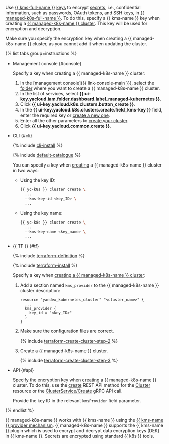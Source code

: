 Use [{{ kms-full-name }}](../../kms/) [keys](../../kms/concepts/key.md) to encrypt [secrets](../../lockbox/concepts/secret.md), i.e., confidential information, such as passwords, OAuth tokens, and SSH keys, in [{{ managed-k8s-full-name }}](../../managed-kubernetes/). To do this, specify a {{ kms-name }} key when creating a [{{ managed-k8s-name }} cluster](../../managed-kubernetes/concepts/index.md#kubernetes-cluster). This key will be used for encryption and decryption.

Make sure you specify the encryption key when creating a {{ managed-k8s-name }} cluster, as you cannot add it when updating the cluster.

{% list tabs group=instructions %}

- Management console {#console}

  Specify a key when creating a {{ managed-k8s-name }} cluster:
  1. In the [management console]({{ link-console-main }}), select the [folder](../../resource-manager/concepts/resources-hierarchy.md#folder) where you want to create a {{ managed-k8s-name }} cluster.
  1. In the list of services, select **{{ ui-key.yacloud.iam.folder.dashboard.label_managed-kubernetes }}**.
  1. Click **{{ ui-key.yacloud.k8s.clusters.button_create }}**.
  1. In the **{{ ui-key.yacloud.k8s.clusters.create.field_kms-key }}** field, enter the required key or [create a new one](../../kms/operations/key.md#create).
  1. Enter all the other parameters to [create your cluster](../../managed-kubernetes/operations/kubernetes-cluster/kubernetes-cluster-create.md).
  1. Click **{{ ui-key.yacloud.common.create }}**.

- CLI {#cli}

  {% include [cli-install](../../_includes/cli-install.md) %}

  {% include [default-catalogue](../../_includes/default-catalogue.md) %}

  You can specify a key when [creating](../../managed-kubernetes/operations/kubernetes-cluster/kubernetes-cluster-create.md) a {{ managed-k8s-name }} cluster in two ways:

  - Using the key ID:

    ```bash
    {{ yc-k8s }} cluster create \
      ...
      --kms-key-id <key_ID> \
      ...
    ```

  - Using the key name:

    ```bash
    {{ yc-k8s }} cluster create \
      ...
      --kms-key-name <key_name> \
      ...
    ```

- {{ TF }} {#tf}

  {% include [terraform-definition](../../_tutorials/_tutorials_includes/terraform-definition.md) %}

  {% include [terraform-install](../../_includes/terraform-install.md) %}

  Specify a key when [creating a {{ managed-k8s-name }} cluster](../../managed-kubernetes/operations/kubernetes-cluster/kubernetes-cluster-create.md):
  1. Add a section named `kms_provider` to the {{ managed-k8s-name }} cluster description:

     ```hcl
     resource "yandex_kubernetes_cluster" "<cluster_name>" {
       ...
       kms_provider {
         key_id = "<key_ID>"
       }
     }
     ```

  1. Make sure the configuration files are correct.

     {% include [terraform-create-cluster-step-2](../../_includes/mdb/terraform-create-cluster-step-2.md) %}

  1. Create a {{ managed-k8s-name }} cluster.

     {% include [terraform-create-cluster-step-3](../../_includes/mdb/terraform-create-cluster-step-3.md) %}

- API {#api}

  Specify the encryption key when [creating](../../managed-kubernetes/operations/kubernetes-cluster/kubernetes-cluster-create.md) a {{ managed-k8s-name }} cluster. To do this, use the [create](../../managed-kubernetes/managed-kubernetes/api-ref/Cluster/create.md) REST API method for the [Cluster](../../managed-kubernetes/managed-kubernetes/api-ref/Cluster/index.md) resource or the [ClusterService/Create](../../managed-kubernetes/managed-kubernetes/api-ref/grpc/Cluster/create.md) gRPC API call.

  Provide the key ID in the relevant `kmsProvider` field parameter.

{% endlist %}

{{ managed-k8s-name }} works with {{ kms-name }} using the [{{ kms-name }} provider mechanism](https://kubernetes.io/docs/tasks/administer-cluster/kms-provider/). {{ managed-k8s-name }} supports the {{ kms-name }} plugin which is used to encrypt and decrypt data encryption keys (DEK) in {{ kms-name }}. Secrets are encrypted using standard {{ k8s }} tools.